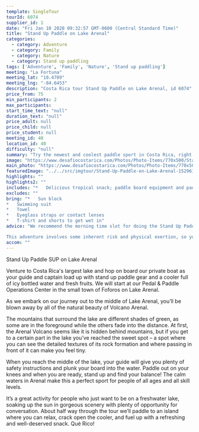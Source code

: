 ```yaml
---
template: SingleTour
tourId: 6074
supplier_id: 1
date: "Fri Jan 10 2020 09:32:57 GMT-0600 (Central Standard Time)"
title: "Stand Up Paddle on Lake Arenal"
categories: 
  - category: Adventure
  - category: Family
  - category: Nature
  - category: Stand up paddling
tags: ['Adventure', 'Family', 'Nature', 'Stand up paddling']
meeting: "La Fortuna"
meeting_lat: "10.4709"
meeting_lng: "-84.6453"
description: "Costa Rica tour Stand Up Paddle on Lake Arenal, id 6074"
price_from: 75
min_participants: 2
max_participants: 
start_time_text: "null"
duration_text: "null"
price_adult: null
price_child: null
price_student: null
meeting_id: 40
location_id: 40
difficulty: "null"
summary: "Try the newest and coolest paddle sport in Costa Rica, right on tranquil Lake Arenal with beautiful views of the colossal Arenal Volcano. Stand Up Paddling looks exactly as it sounds: you stand up on a large, wide, super buoyant board (similar to a surfboard) and use a long paddle to move yourself along. You'll feel like you're walking on water! If you're a first-timer, no worries! This activity is perfect for all adventure e..."
image: "https://www.desafiocostarica.com/Photos/Photo-Items/770x500/Stand-Up-Paddle-on-Lake-Arenal-1529619154.jpg"
main_photo: "https://www.desafiocostarica.com/Photos/Photo-Items/770x500/Stand-Up-Paddle-on-Lake-Arenal-1529619154.jpg"
featuredImage: "../../src/imgtour/Stand-Up-Paddle-on-Lake-Arenal-1529619154.jpg"
highlights: ""
highlights2: ""
includes: "*   Delicious tropical snack; paddle board equipment and paddling instructions; guide; transport via van and boat; free WiFi in our Desafio vans"
excludes: ""
bring: "*   Sun block
*   Swimming suit
*   Towel
*   Eyeglass straps or contact lenses
*   T-shirt and shorts to get wet in"
advice: "We recommend the morning time slot for doing the Stand Up Paddle tour on Lake Arenal. Lake Arenal often has strong winds and rain storms in the afternoon while the morning tour offers great wildlife viewing and calmer waters. Have a look at our Adventure Waiver if you have questions about our adventure tour policies.

This adventure involves some inherent risk and physical exertion, so you must be in good physical condition without any recent surgery, heart condition, pregnancy, disability or injury. You should know how to swim and feel comfortable in water. We cannot guarantee you will not fall off of board while SUP. Desafio Adventure Company reserves the right to cancel any trip due to unsafe conditions and will only run a tour according to established company policies."
accom: ""
---
```

Stand Up Paddle SUP on Lake Arenal

Venture to Costa Rica's largest lake and hop on board our private boat as your guide and captain load up with stand up paddle gear and a cooler full of icy bottled water and fresh fruits. We will start at our Pedal & Paddle Operations Center in the small town of Foforos on Lake Arenal.

As we embark on our journey out to the middle of Lake Arenal, you’ll be blown away by all of the natural beauty of Volcano Arenal.

The mountains that surround the lake are different shades of green, as some are in the foreground while the others fade into the distance. At first, the Arenal Volcano seems like it is hidden behind mountains, but if you get to a certain part in the lake you’ve reached the sweet spot – a spot where you can see the detailed textures of its rock formation and where passing in front of it can make you feel tiny.

When you reach the middle of the lake, your guide will give you plenty of safety instructions and plunk your board into the water. Paddle out on your knees and when you are ready, stand up and find your balance! The calm waters in Arenal make this a perfect sport for people of all ages and all skill levels.

It’s a great activity for people who just want to be on a freshwater lake, soaking up the sun in gorgeous scenery with plenty of opportunity for conversation. About half way through the tour we’ll paddle to an island where you can relax, crack open the cooler, and fuel up with a refreshing and well-deserved snack. Qué Rico!